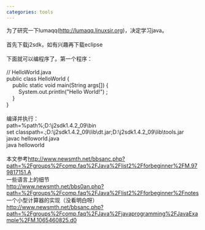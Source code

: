```yaml
---
categories: tools
---
```

为了研究一下lumaqq(<A href="http://lumaqq.linuxsir.org">http://lumaqq.linuxsir.org</A>)，决定学习java。<BR><BR>首先下载j2sdk，如有兴趣再下载eclipse<BR><BR>下面就可以编程序了。第一个程序：<BR><BR>// HelloWorld.java<BR>public class HelloWorld {<BR>&nbsp;&nbsp;&nbsp; public static void main(String args[]) {<BR>&nbsp;&nbsp;&nbsp;&nbsp;&nbsp;&nbsp;&nbsp; System.out.println("Hello World!") ;<BR>&nbsp;&nbsp;&nbsp; }<BR>}<BR><BR>编译并执行：<BR>path=%path%;D:\j2sdk1.4.2_09\bin<BR>set classpath=.;D:\j2sdk1.4.2_09\lib\dt.jar;D:\j2sdk1.4.2_09\lib\tools.jar <BR>javac helloworld.java<BR>java helloworld<BR><BR>本文参考<A href="http://www.newsmth.net/bbsanc.php?path=%2Fgroups%2Fcomp.faq%2FJava%2Flist2%2Fforbeginner%2FM.979817151.A">http://www.newsmth.net/bbsanc.php?path=%2Fgroups%2Fcomp.faq%2FJava%2Flist2%2Fforbeginner%2FM.979817151.A</A><BR>一些语言上的细节<BR><A href="http://www.newsmth.net/bbs0an.php?path=%2Fgroups%2Fcomp.faq%2FJava%2Flist2%2Fforbeginner%2Fnotes">http://www.newsmth.net/bbs0an.php?path=%2Fgroups%2Fcomp.faq%2FJava%2Flist2%2Fforbeginner%2Fnotes</A><BR>一个小型计算器的实现（没看明白呀）<BR><A href="http://www.newsmth.net/bbsanc.php?path=%2Fgroups%2Fcomp.faq%2FJava%2Fjavaprogramming%2FJavaExample%2FM.1065460825.d0">http://www.newsmth.net/bbsanc.php?path=%2Fgroups%2Fcomp.faq%2FJava%2Fjavaprogramming%2FJavaExample%2FM.1065460825.d0</A>